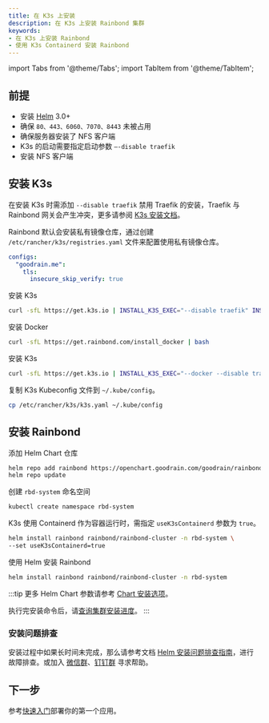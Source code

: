 ```yaml
---
title: 在 K3s 上安装
description: 在 K3s 上安装 Rainbond 集群
keywords:
- 在 K3s 上安装 Rainbond
- 使用 K3s Containerd 安装 Rainbond
---
```


import Tabs from '@theme/Tabs';
import TabItem from '@theme/TabItem';

## 前提

- 安装 [Helm](/docs/ops-guide/tools/#helm-cli) 3.0+
- 确保 `80、443、6060、7070、8443` 未被占用
- 确保服务器安装了 NFS 客户端
- K3s 的启动需要指定启动参数 `–-disable traefik`
- 安装 NFS 客户端

## 安装 K3s

在安装 K3s 时需添加 `--disable traefik` 禁用 Traefik 的安装，Traefik 与 Rainbond 网关会产生冲突，更多请参阅 [K3s 安装文档](https://docs.k3s.io/installation)。

<Tabs>
  <TabItem value="containerd" label="Containerd" default>

Rainbond 默认会安装私有镜像仓库，通过创建 `/etc/rancher/k3s/registries.yaml` 文件来配置使用私有镜像仓库。

```yaml
configs:
  "goodrain.me":
    tls:
      insecure_skip_verify: true
```

安装 K3s

```bash
curl -sfL https://get.k3s.io | INSTALL_K3S_EXEC="--disable traefik" INSTALL_K3S_VERSION="v1.23.10+k3s1" sh -
```

  </TabItem>
  <TabItem value="docker" label="Docker">

安装 Docker

```bash
curl -sfL https://get.rainbond.com/install_docker | bash
```

安装 K3s

```bash
curl -sfL https://get.k3s.io | INSTALL_K3S_EXEC="--docker --disable traefik" INSTALL_K3S_VERSION="v1.23.10+k3s1" sh -
```

  </TabItem>
</Tabs>

复制 K3s Kubeconfig 文件到 `~/.kube/config`。

```bash
cp /etc/rancher/k3s/k3s.yaml ~/.kube/config
```

## 安装 Rainbond

添加 Helm Chart 仓库

```bash
helm repo add rainbond https://openchart.goodrain.com/goodrain/rainbond
helm repo update
```

创建 `rbd-system` 命名空间

```bash
kubectl create namespace rbd-system
```

<Tabs>
  <TabItem value="containerd" label="Containerd" default>

K3s 使用 Containerd 作为容器运行时，需指定 `useK3sContainerd` 参数为 `true`。

```bash
helm install rainbond rainbond/rainbond-cluster -n rbd-system \
--set useK3sContainerd=true
```

  </TabItem>
  <TabItem value="docker" label="Docker">

使用 Helm 安装 Rainbond
```bash
helm install rainbond rainbond/rainbond-cluster -n rbd-system
```

  </TabItem>
</Tabs>

:::tip
更多 Helm Chart 参数请参考 [Chart 安装选项](../vaules-config)。

执行完安装命令后，请[查询集群安装进度](/docs/installation/install-with-helm/install-from-kubernetes#4-安装进度查询)。
:::

### 安装问题排查

安装过程中如果长时间未完成，那么请参考文档 [Helm 安装问题排查指南](/docs/troubleshooting/installation/helm)，进行故障排查。或加入 [微信群](/community/support#微信群)、[钉钉群](/community/support#钉钉群) 寻求帮助。

## 下一步

参考[快速入门](/docs/quick-start/getting-started/)部署你的第一个应用。
